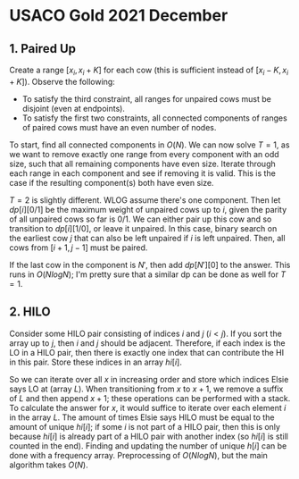 # USACO Gold 2021 December

## 1. Paired Up
Create a range $[x_i,x_i+K]$ for each cow (this is sufficient instead of $[x_i-K,x_i+K]$). Observe the following:
 - To satisfy the third constraint, all ranges for unpaired cows must be disjoint (even at endpoints).
 - To satisfy the first two constraints, all connected components of ranges of paired cows must have an even number of nodes.

To start, find all connected components in $O(N)$. We can now solve $T=1$, as we want to remove exactly one range from every component with an odd size, such that all remaining components have even size. Iterate through each range in each component and see if removing it is valid. This is the case if the resulting component(s) both have even size.

$T=2$ is slightly different. WLOG assume there's one component. Then let $dp[i][0/1]$ be the maximum weight of unpaired cows up to $i$, given the parity of all unpaired cows so far is $0/1$. We can either pair up this cow and so transition to $dp[i][1/0]$, or leave it unpaired. In this case, binary search on the earliest cow $j$ that can also be left unpaired if $i$ is left unpaired. Then, all cows from $[i+1,j-1]$ must be paired. 

If the last cow in the component is $N'$, then add $dp[N'][0]$ to the answer. This runs in $O(NlogN)$; I'm pretty sure that a similar dp can be done as well for $T=1$.

## 2. HILO
Consider some HILO pair consisting of indices $i$ and $j$ ($i<j$). If you sort the array up to $j$, then $i$ and $j$ should be adjacent. Therefore, if each index is the LO in a HILO pair, then there is exactly one index that can contribute the HI in this pair. Store these indices in an array $hi[i]$.

So we can iterate over all $x$ in increasing order and store which indices Elsie says LO at (array $L$). When transitioning from $x$ to $x+1$, we remove a suffix of $L$ and then append $x+1$; these operations can be performed with a stack. To calculate the answer for $x$, it would suffice to iterate over each element $i$ in the array $L$. The amount of times Elsie says HILO must be equal to the amount of unique $hi[i]$; if some $i$ is not part of a HILO pair, then this is only because $hi[i]$ is already part of a HILO pair with another index (so $hi[i]$ is still counted in the end). Finding and updating the number of unique $h[i]$ can be done with a frequency array. Preprocessing of $O(NlogN)$, but the main algorithm takes $O(N)$. 